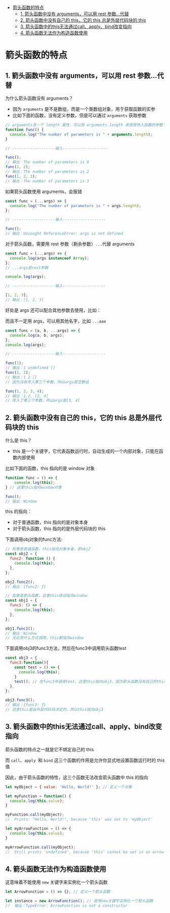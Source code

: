 
- [箭头函数的特点](#箭头函数的特点)
  - [1. 箭头函数中没有 arguments，可以用 rest 参数...代替](#1-箭头函数中没有-arguments可以用-rest-参数代替)
  - [2. 箭头函数中没有自己的 this，它的 this 总是外层代码块的 this](#2-箭头函数中没有自己的-this它的-this-总是外层代码块的-this)
  - [3. 箭头函数中的this无法通过call、apply、bind改变指向](#3-箭头函数中的this无法通过callapplybind改变指向)
  - [4. 箭头函数无法作为构造函数使用](#4-箭头函数无法作为构造函数使用)

# 箭头函数的特点

## 1. 箭头函数中没有 arguments，可以用 rest 参数...代替

为什么箭头函数没有 arguments？

- 因为 `arguments` 是不是数组，而是一个类数组对象，用于获取函数的实参
- 比如下面的函数，没有定义参数，但是可以通过 `arguments` 获取参数

```js
// arguments含一个 length 属性，可以用 arguments.length 来获得传入函数的参数个数
function func() {
  console.log("The number of parameters is " + arguments.length);
}

// -------------------输入--------------------

func();
// 输出：The number of parameters is 0
func(1, 2);
// 输出：The number of parameters is 2
func(1, 2, 3);
// 输出：The number of parameters is 3
```

如果箭头函数使用 arguments，会报错

```js
const func = (...args) => {
  console.log("The number of parameters is " + args.length);
};

// -------------------输入-------------------

func();
// 输出：Uncought ReferenceError: args is not defined
```

对于箭头函数，需要用 rest 参数（剩余参数）`...`代替 arguments

```js
const func = (...args) => {
  console.log(args instanceof Array);
};
// ...args是rest参数

console.log(args);

// -------------------输入-------------------

[1, 2, 3];
// 输出：[1, 2, 3]
```

好处是 args 还可以配合其他参数去使用，比如：

而且不一定用 args，可以用其他名字，比如 `...aaa`

```js
const func = (a, b, ...args) => {
  console.log(a, b, args);
};
console.log(args);

// -------------------输入-------------------

func(1);
// 输出：1 undefined []
func(1, 2);
// 输出：1 2 []
// 因为没有传入第三个参数，所以args是空数组

func(1, 2, 3, 4);
// 输出：1,2, [3, 4]
// 传入了第三个参数，所以args是[3, 4]
```

## 2. 箭头函数中没有自己的 this，它的 this 总是外层代码块的 this

什么是 this？

- this 是一个关键字，它代表函数运行时，自动生成的一个内部对象，只能在函数内部使用

比如下面的函数，this 指向的是 window 对象

```js
function func = () => {
    console.log(this);
} // 这里this指向window对象

func();
// 输出：Window
```

this 的指向：
- 对于普通函数，this 指向的是对象本身
- 对于箭头函数，this 指向的是外层代码块的 this

下面调用obj对象的func方法:
```js
// 如果是普通函数，this指向对象本身，即obj2
const obj2 = {
  func2: function () {
    console.log(this);
  },
};

obj2.func2(); 
// 输出：{func2: ƒ}

// 如果是箭头函数，这里this依旧指向window
const obj1 = {
  func1: () => {
    console.log(this);
  },
};

obj1.func1(); 
// 输出：Window
// 无论用什么方式调用，this都指向window
```
下面调用obj3的func3方法，然后在func3中调用箭头函数test
```js
const obj3 = {
  func3:function(){
    const test = () => {
      console.log(this); 
    }
    test(); // 在func3中调用test，这里this指向obj3，因为箭头函数没有自己的this，它的this总是外层代码块的this
  },
};

obj3.func3(); 
// 输出：{func3: ƒ} 
// 这里this是由外层代码块决定的，所以this指向obj3
```

## 3. 箭头函数中的this无法通过call、apply、bind改变指向
箭头函数的特点之一就是它不绑定自己的 this

而 `call`、`apply `和 `bind` 这三个函数的作用是允许你显式地设置函数运行时的 this 值

因此，由于箭头函数的特性，这三个函数无法改变箭头函数中 this 的指向
```js
let myObject = { value: 'Hello, World!' }; // 定义一个对象

let myFunction = function() {
  console.log(this.value);
}

myFunction.call(myObject);  
//  Prints: "Hello, World!", because 'this' was set to 'myObject'

let myArrowFunction = () => {
  console.log(this.value);
}

myArrowFunction.call(myObject);  
//  Still prints 'undefined', because 'this' cannot be set in an arrow function
```
## 4. 箭头函数无法作为构造函数使用
这意味着不能使用 `new` 关键字来实例化一个箭头函数
```js
let ArrowFunction = () => {}; // 定义一个箭头函数

let instance = new ArrowFunction(); // 使用new关键字实例化一个箭头函数
//  输出：TypeError: ArrowFunction is not a constructor

```